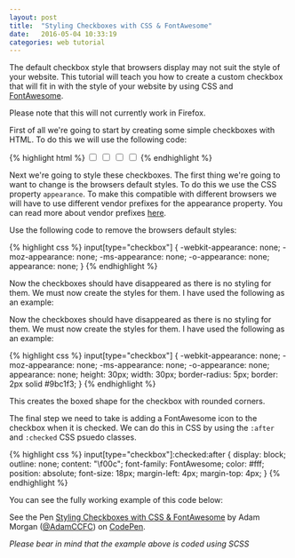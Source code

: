 ```yaml
---
layout: post
title:  "Styling Checkboxes with CSS & FontAwesome"
date:   2016-05-04 10:33:19
categories: web tutorial
---
```

The default checkbox style that browsers display may not suit the style of your website. This tutorial will teach you how to create a custom checkbox that will fit in with the style of your website by using CSS and [FontAwesome](http://fortawesome.github.io/Font-Awesome/icons/).

<div class="callout warning">
  <p>Please note that this will not currently work in Firefox.</p>
</div>

First of all we're going to start by creating some simple checkboxes with HTML. To do this we will use the following code:

{% highlight html %}
<input type="checkbox">
<input type="checkbox">
<input type="checkbox">
<input type="checkbox">
{% endhighlight %}

Next we're going to style these checkboxes. The first thing we're going to want to change is the browsers default styles. To do this we use the CSS property `appearance`. To make this compatible with different browsers we will have to use different vendor prefixes for the appearance property. You can read more about vendor prefixes [here](https://developer.mozilla.org/en-US/docs/Glossary/Vendor_Prefix).

Use the following code to remove the browsers default styles:

{% highlight css %}
input[type="checkbox"] {
  -webkit-appearance: none;
  -moz-appearance: none;
  -ms-appearance: none;
  -o-appearance: none;
  appearance: none;
}
{% endhighlight %}

Now the checkboxes should have disappeared as there is no styling for them. We must now create the styles for them. I have used the following as an example:

Now the checkboxes should have disappeared as there is no styling for them. We must now create the styles for them. I have used the following as an example:

{% highlight css %}
input[type="checkbox"] {
  -webkit-appearance: none;
  -moz-appearance: none;
  -ms-appearance: none;
  -o-appearance: none;
  appearance: none;
  height: 30px;
  width: 30px;
  border-radius: 5px;
  border: 2px solid #9bc1f3;
}
{% endhighlight %}

This creates the boxed shape for the checkbox with rounded corners. 

The final step we need to take is adding a FontAwesome icon to the checkbox when it is checked. We can do this in CSS by using the `:after` and `:checked` CSS psuedo classes.

{% highlight css %}
input[type="checkbox"]:checked:after {
  display: block;
  outline: none;
  content: "\f00c";
  font-family: FontAwesome;
  color: #fff;
  position: absolute;
  font-size: 18px;
  margin-left: 4px;
  margin-top: 4px;
}
{% endhighlight %}

You can see the fully working example of this code below:

<p data-height="266" data-theme-id="0" data-slug-hash="dMwGNZ" data-default-tab="css,result" data-user="AdamCCFC" data-embed-version="2" class="codepen">See the Pen <a href="http://codepen.io/AdamCCFC/pen/dMwGNZ/">Styling Checkboxes with CSS & FontAwesome</a> by Adam Morgan (<a href="http://codepen.io/AdamCCFC">@AdamCCFC</a>) on <a href="http://codepen.io">CodePen</a>.</p>
<script async src="//assets.codepen.io/assets/embed/ei.js"></script>

*Please bear in mind that the example above is coded using SCSS*
